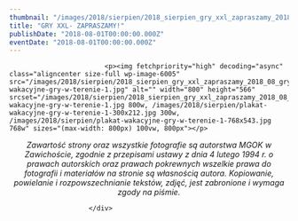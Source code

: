 ```yaml
---
thumbnail: "/images/2018/sierpien/2018_sierpien_gry_xxl_zapraszamy_2018_08_gry_xxl_zapraszamy_plakat-wakacyjne-gry-w-terenie-1.jpg"
title: "GRY XXL- ZAPRASZAMY!"
publishDate: "2018-08-01T00:00:00.000Z"
eventDate: "2018-08-01T00:00:00.000Z"
---
```


<div class="entry-content">
							
							<p><img fetchpriority="high" decoding="async" class="aligncenter size-full wp-image-6005" src="/images/2018/sierpien/2018_sierpien_gry_xxl_zapraszamy_2018_08_gry_xxl_zapraszamy_plakat-wakacyjne-gry-w-terenie-1.jpg" alt="" width="800" height="566" srcset="/images/2018/sierpien/2018_sierpien_gry_xxl_zapraszamy_2018_08_gry_xxl_zapraszamy_plakat-wakacyjne-gry-w-terenie-1.jpg 800w, /images/2018/sierpien/plakat-wakacyjne-gry-w-terenie-1-300x212.jpg 300w, /images/2018/sierpien/plakat-wakacyjne-gry-w-terenie-1-768x543.jpg 768w" sizes="(max-width: 800px) 100vw, 800px"></p>
<p style="text-align: center;">
<em>Zawartość strony oraz wszystkie fotografie są autorstwa MGOK w Zawichoście, zgodnie z przepisami ustawy z dnia 4 lutego 1994 r. o prawach autorskich oraz prawach pokrewnych wszelkie prawa do fotografii i materiałów na stronie są własnością autora. Kopiowanie, powielanie i rozpowszechnianie tekstów, zdjęć, jest zabronione i wymaga zgody na piśmie.</em></p>
						
						</div>

